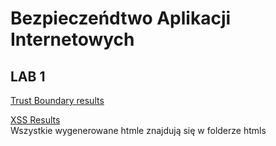# Bezpieczeńdtwo Aplikacji Internetowych

## LAB 1

[Trust Boundary results](lab1/trust_boundary/README.md)

[XSS Results](lab1/xss/README.md) \
Wszystkie wygenerowane htmle znajdują się w folderze htmls


